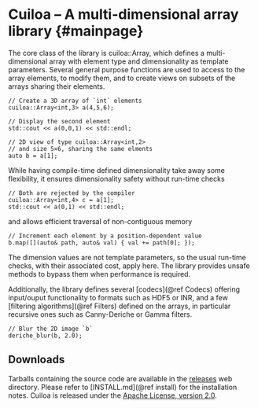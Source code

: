 # Cuiloa – A multi-dimensional array library	{#mainpage}

The core class of the library is cuiloa::Array, which defines a
multi-dimensional array with element type and dimensionality as template
parameters. Several general purpose functions are used to access
to the array elements, to modify them, and to create views on subsets
of the arrays sharing their elements.

~~~
// Create a 3D array of `int` elements
cuiloa::Array<int,3> a(4,5,6);

// Display the second element
std::cout << a(0,0,1) << std::endl;

// 2D view of type cuiloa::Array<int,2>
// and size 5×6, sharing the same elments
auto b = a[1];
~~~

While having compile-time defined dimensionality take away some
flexibility, it ensures dimensionality safety without run-time checks

~~~
// Both are rejected by the compiler
cuiloa::Array<int,4> c = a[1];
std::cout << a(0,1) << std::endl;
~~~

and allows efficient traversal of non-contiguous memory

~~~
// Increment each element by a position-dependent value
b.map([](auto& path, auto& val) { val += path[0]; });
~~~

The dimension values are not template parameters, so the usual run-time
checks, with their associated cost, apply here. The library provides
unsafe methods to bypass them when performance is required.

Additionally, the library defines several [codecs](@ref Codecs) offering
input/ouput functionality to formats such as HDF5 or INR, and a few
[filtering algorithms](@ref Filters) defined on the arrays, in particular
recursive ones such as Canny-Deriche or Gamma filters.

~~~
// Blur the 2D image `b`
deriche_blur(b, 2.0);
~~~

## Downloads

Tarballs containing the source code are available in the
[releases](http://xico.atelo.org/data/cuiloa) web directory.
Please refer to [INSTALL.md](@ref install) for the installation notes.
Cuiloa is released under the
[Apache License, version 2.0](http://www.apache.org/licenses/LICENSE-2.0).
